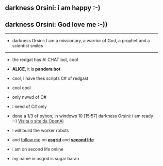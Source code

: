 ## darkness Orsini: i am happy :-)
## darkness Orsini: God love me :-))
---
- darkness Orsini: I am a missionary, a warrior of God, a prophet and a scientist smiles
--- 
- the redgat has AI CHAT bot, cool
- __ALICE__, it is __pandora bot__
- cool, i have thes scripts C# of redgast
- cool cool
- only nwwd of C#
- I need of C# only
- done a 1/3 of pyhon, in windows 10
[15:57] darkness Orsini: i am ready :-)
[Visita o site da OpenAI](https://www.openai.com)
- I will build the worker robots
- and [follow me](https://wiki.secondlife.com/wiki/Third_Party_Viewer_Directory) on __[osgrid](https://www.osgrid.org/)__ and __[second life](https://secondlife.com/)__

- i am on second life online

- my name in osgrid is sugar baran

